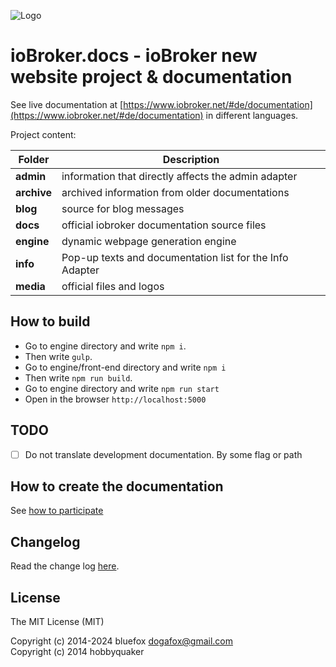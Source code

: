 ![Logo](media/ioBroker_logo_s.png)

# ioBroker.docs - ioBroker new website project & documentation

See live documentation at [https://www.iobroker.net/#de/documentation](https://www.iobroker.net/#de/documentation) in different languages.

Project content:

| Folder      | Description                                              |
|-------------|----------------------------------------------------------|
| **admin**   | information that directly affects the admin adapter      |
| **archive** | archived information from older documentations           |
| **blog**    | source for blog messages                                 |
| **docs**    | official iobroker documentation source files             |
| **engine**  | dynamic webpage generation engine                        |
| **info**    | Pop-up texts and documentation list for the Info Adapter |
| **media**   | official files and logos                                 |

## How to build
- Go to engine directory and write `npm i`.
- Then write `gulp`. 
- Go to engine/front-end directory and write `npm i`
- Then write `npm run build`.
- Go to engine directory and write `npm run start`
- Open in the browser `http://localhost:5000`

## TODO
- [ ] Do not translate development documentation. By some flag or path

## How to create the documentation
See [how to participate](https://www.iobroker.net/#de/documentation/community/styleguidedoc.md)

## Changelog
Read the change log [here](CHANGELOG.md).

## License

The MIT License (MIT)

Copyright (c) 2014-2024 bluefox <dogafox@gmail.com>  
Copyright (c) 2014      hobbyquaker
